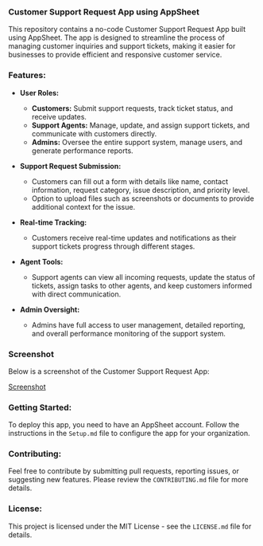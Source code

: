 ### **Customer Support Request App using AppSheet**

This repository contains a no-code Customer Support Request App built using AppSheet. The app is designed to streamline the process of managing customer inquiries and support tickets, making it easier for businesses to provide efficient and responsive customer service.

### **Features:**
- **User Roles:**
  - **Customers:** Submit support requests, track ticket status, and receive updates.
  - **Support Agents:** Manage, update, and assign support tickets, and communicate with customers directly.
  - **Admins:** Oversee the entire support system, manage users, and generate performance reports.

- **Support Request Submission:**
  - Customers can fill out a form with details like name, contact information, request category, issue description, and priority level.
  - Option to upload files such as screenshots or documents to provide additional context for the issue.

- **Real-time Tracking:**
  - Customers receive real-time updates and notifications as their support tickets progress through different stages.

- **Agent Tools:**
  - Support agents can view all incoming requests, update the status of tickets, assign tasks to other agents, and keep customers informed with direct communication.

- **Admin Oversight:**
  - Admins have full access to user management, detailed reporting, and overall performance monitoring of the support system.

### **Screenshot**
Below is a screenshot of the Customer Support Request App:

[Screenshot](screenshot.png)

### **Getting Started:**
To deploy this app, you need to have an AppSheet account. Follow the instructions in the `Setup.md` file to configure the app for your organization.

### **Contributing:**
Feel free to contribute by submitting pull requests, reporting issues, or suggesting new features. Please review the `CONTRIBUTING.md` file for more details.

### **License:**
This project is licensed under the MIT License - see the `LICENSE.md` file for details.
